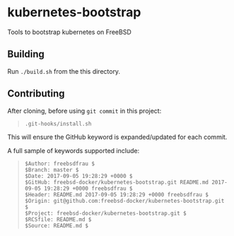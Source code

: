 [//]: # ($GitHub: freebsd-docker/kubernetes-bootstrap.git README.md 2017-09-05 19:28:29 +0000 freebsdfrau $)
[//]: # ($Branch: master $)

# kubernetes-bootstrap

Tools to bootstrap kubernetes on FreeBSD

## Building

Run `./build.sh` from the this directory.

## Contributing

After cloning, before using `git commit` in this project:

> `.git-hooks/install.sh`

This will ensure the GitHub keyword is expanded/updated for each commit.

A full sample of keywords supported include:

> `$Author: freebsdfrau $`  
> `$Branch: master $`  
> `$Date: 2017-09-05 19:28:29 +0000 $`  
> `$GitHub: freebsd-docker/kubernetes-bootstrap.git README.md 2017-09-05 19:28:29 +0000 freebsdfrau $`  
> `$Header: README.md 2017-09-05 19:28:29 +0000 freebsdfrau $`  
> `$Origin: git@github.com:freebsd-docker/kubernetes-bootstrap.git $`  
> `$Project: freebsd-docker/kubernetes-bootstrap.git $`  
> `$RCSfile: README.md $`  
> `$Source: README.md $`

